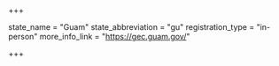 +++

state_name = "Guam"
state_abbreviation = "gu"
registration_type = "in-person"
more_info_link = "https://gec.guam.gov/"

+++